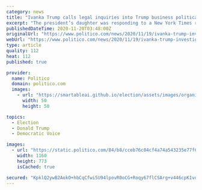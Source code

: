 ```yaml
---
category: news
title: "Ivanka Trump calls legal inquiries into Trump business political ‘harassment’"
excerpt: "The president’s daughter was responding to a New York Times report saying investigations now include tax write-offs that appear to involve her."
publishedDateTime: 2020-11-20T03:48:00Z
originalUrl: "https://www.politico.com/news/2020/11/19/ivanka-trump-investigations-harassment-438561"
webUrl: "https://www.politico.com/news/2020/11/19/ivanka-trump-investigations-harassment-438561"
type: article
quality: 112
heat: 112
published: true

provider:
  name: Politico
  domain: politico.com
  images:
    - url: "https://smartableai.github.io/election/assets/images/organizations/politico.com-50x50.jpg"
      width: 50
      height: 50

topics:
  - Election
  - Donald Trump
  - Democratic Voice

images:
  - url: "https://static.politico.com/84/b8/cceb76c04cf4a74a543235e77f6e/181128-ivanka-trump-gty-773.jpg"
    width: 1160
    height: 773
    isCached: true

secured: "KpklQ2ywB2AokO+hbCqCfwi5U94lpovR0oCG+Roqy67flCSArg+v446cpK1vq/PAApBufMz0VPJ0R+rhWtBa2jnRW4iHE5KDnhpZBc+MTY/MjLf7tR9atp2+1yV+7m8hzah8WD83Na9yyTEWEr5w1dWPRyrUfeH0VcQjSzD3h7I9uG2bK3EGjs/nxJWe3RUgPDUMNHzOLcf9AFV05Zr4iO8cy6ceoZwvKxsXSvSoZj+tNh06XyxWATu1t3N17ZKGSCckUG/2hNYFWjFFtVmhDNQsBZHdkJhn+TkEqGPT0+6PGj66UnVlfz7K5gK+om45BtJ1sCJyEj/sYt622q3jpKjtU1c58stsltRrU2GirEA=;rYUmmnI+JdzitG3sKKJPSA=="
---
```


